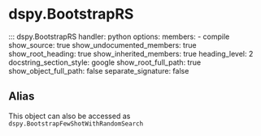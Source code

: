 # dspy.BootstrapRS

::: dspy.BootstrapRS
    handler: python
    options:
        members:
            - compile
        show_source: true
        show_undocumented_members: true
        show_root_heading: true
        show_inherited_members: true
        heading_level: 2
        docstring_section_style: google
        show_root_full_path: true
        show_object_full_path: false
        separate_signature: false

## Alias

This object can also be accessed as `dspy.BootstrapFewShotWithRandomSearch`

